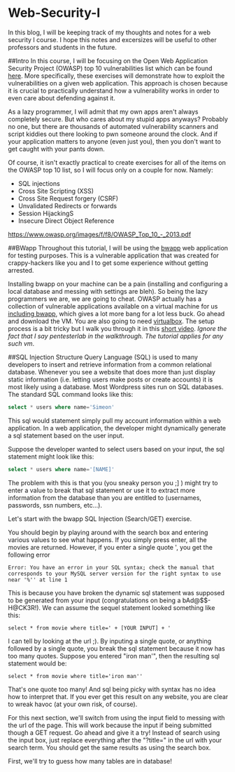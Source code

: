 # Web-Security-I
In this blog, I will be keeping track of my thoughts and notes for a web security I course. I hope this notes and excersizes will be useful to other professors and students in the future. 

##Intro
In this course, I will be focusing on the Open Web Application Security Project (OWASP) top 10 vulnerabilities list which can be found [here](https://www.owasp.org/index.php/OWASP_Top_Ten_Cheat_Sheet). More specifically, these exercises will demonstrate how to exploit the vulnerabilities on a given web application. This approach is chosen because it is crucial to practically understand how a vulnerability works in order to even care about defending against it. 

As a lazy programmer, I will admit that my own apps aren't always completely secure. But who cares about my stupid apps anyways? Probably no one, but there are thousands of automated vulnerability scanners and script kiddies out there looking to pwn someone around the clock. And if your application matters to anyone (even just you), then you don't want to get caught with your pants down. 

Of course, it isn't exactly practical to create exercises for all of the items on the OWASP top 10 list, so I will focus only on a couple for now. Namely:
* SQL injections 
* Cross Site Scripting (XSS)
* Cross Site Request forgery (CSRF)
* Unvalidated Redirects or forwards 
* Session HijackingS
* Insecure Direct Object Reference

https://www.owasp.org/images/f/f8/OWASP_Top_10_-_2013.pdf

##BWapp
Throughout this tutorial, I will be using the [bwapp](http://www.itsecgames.com/) web application for testing purposes. This is a vulnerable application that was created for crappy-hackers like you and I to get some experience without getting arrested. 

Installing bwapp on your machine can be a pain (installing and configuring a local database and messing with settings are bleh). So being the lazy programmers we are, we are going to cheat. OWASP actually has a collection of vulnerable applications available on a virtual machine for us [including bwapp](https://www.owasp.org/index.php/OWASP_Broken_Web_Applications_Project), which gives a lot more bang for a lot less buck. Go ahead and download the VM. You are also going to need [virtualbox](https://www.virtualbox.org/wiki/Downloads). The setup process is a bit tricky but I walk you through it in this [short video](https://www.youtube.com/watch?v=Y9Q0u045KJg). *Ignore the fact that I say pentesterlab in the walkthrough. The tutorial applies for any such vm*.

##SQL Injection
Structure Query Language (SQL) is used to many developers to insert and retrieve information from a common relational database. Whenever you see a website that does more than just display static information (i.e. letting users make posts or create accounts) it is most likely using a database. Most Wordpress sites run on SQL databases. The standard SQL command looks like this:
```sql
select * users where name='Simeon'
```
This sql would statement simply pull my account information within a web application. In a web application, the developer might dynamically generate a sql statement based on the user input. 

Suppose the developer wanted to select users based on your input, the sql statement might look like this:
```sql
select * users where name='[NAME]'
```
The problem with this is that you (you sneaky person you ;] ) might try to enter a value to break that sql statement or use it to extract more information from the database than you are entitled to (usernames, passwords, ssn numbers, etc...).

Let's start with the bwapp SQL Injection (Search/GET) exercise.

You should begin by playing around with the search box and entering various values to see what happens. If you simply press enter, all the movies are returned. However, if you enter a single quote ', you get the following error
```
Error: You have an error in your SQL syntax; check the manual that corresponds to your MySQL server version for the right syntax to use near '%'' at line 1
```
This is because you have broken the dynamic sql statement was supposed to be generated from your input (congratulations on being a bAd@$$-H@CK3R!). We can assume the sequel statement looked something like this:
```
select * from movie where title=' + [YOUR INPUT] + '
```
I can tell by looking at the url ;). By inputing a single quote, or anything followed by a single quote, you break the sql statement because it now has too many quotes. Suppose you entered "iron man'", then the resulting sql statement would be:
```
select * from movie where title='iron man''
```
That's one quote too many! And sql being picky with syntax has no idea how to interpret that. If you ever get this result on any website, you are clear to wreak havoc (at your own risk, of course).
 
For this next section, we'll switch from using the input field to messing with the url of the page. This will work because the input if being submitted though a GET request. Go ahead and give it a try! Instead of search using the input box, just replace everything after the "?title=" in the url with your search term. You should get the same results as using the search box. 

First, we'll try to guess how many tables are in database!

